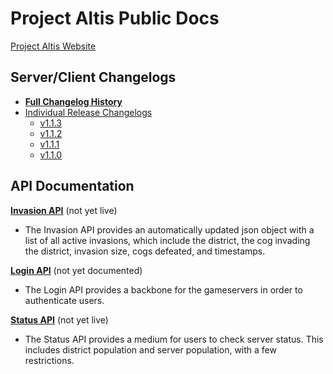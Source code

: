 **Project Altis Public Docs**
=========================

[Project Altis Website](https://www.projectaltis.com/)

Server/Client Changelogs
-------
- **[Full Changelog History](changelog.md)**
- [Individual Release Changelogs](changelogs-single/)
  - [v1.1.3](changelogs-single/v1.1.3.md)
   - [v1.1.2](changelogs-single/v1.1.2.md)
   - [v1.1.1](changelogs-single/v1.1.1.md)
   - [v1.1.0](changelogs-single/v1.1.0.md)


API Documentation
-------
 **[Invasion API](InvasionAPI.md)** (not yet live)

 - The Invasion API provides an automatically updated json object with a list of all active invasions, which include the district, the cog invading the district, invasion size, cogs defeated, and timestamps.

**[Login API](LoginAPI.md)** (not yet documented)

- The Login API provides a backbone for the gameservers in order to authenticate users.

**[Status API](StatusAPI.md)** (not yet live)

- The Status API provides a medium for users to check server status. This includes district population and server population, with a few restrictions.
